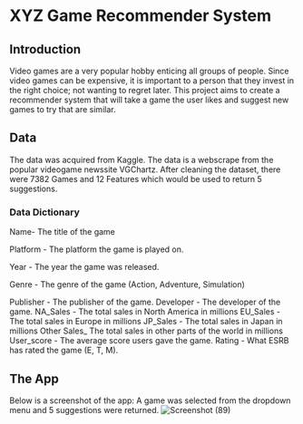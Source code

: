 # XYZ Game Recommender System
## Introduction 
Video games are a very popular hobby enticing all groups of people. Since video games can be expensive, it is important to a person that they invest in the right choice; not wanting to regret later. 
This project aims to create a recommender system that will take a game the user likes and suggest new games to try that are similar.

## Data
The data was acquired from Kaggle. The data is a webscrape from the popular videogame newssite VGChartz. After cleaning the dataset, there were 7382 Games and 12 Features which would be used to return 5 suggestions.
### Data Dictionary
Name- The title of the game

Platform - The platform the game is played on.

Year - The year the game was released.

Genre -  The genre of the game (Action, Adventure, Simulation)

Publisher - The publisher of the game.
Developer - The developer of the game.
NA_Sales -  The total sales in North America in millions
EU_Sales - The total sales in Europe in millions
JP_Sales - The total sales in Japan in millions
Other Sales_ The total sales in other parts of the world in millions
User_score - The average score users gave the game.
Rating - What ESRB has rated the game (E, T, M).


## The App
Below is a screenshot of the app: A game was selected from the dropdown menu and 5 suggestions were returned.
![Screenshot (89)](https://user-images.githubusercontent.com/100548755/192379889-3c7184e0-1b2c-4fa3-92a0-14dbed9a138c.png)

